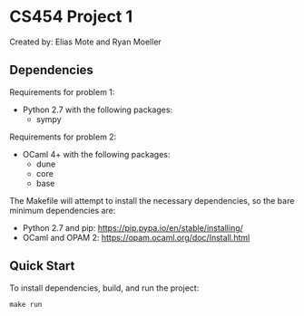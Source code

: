 # CS454 Project 1
Created by: Elias Mote and Ryan Moeller

## Dependencies
Requirements for problem 1:
- Python 2.7 with the following packages:
  - sympy

Requirements for problem 2:
- OCaml 4+ with the following packages:
  - dune
  - core
  - base

The Makefile will attempt to install the necessary dependencies,
so the bare minimum dependencies are:

- Python 2.7 and pip: https://pip.pypa.io/en/stable/installing/
- OCaml and OPAM 2: https://opam.ocaml.org/doc/Install.html

## Quick Start
To install dependencies, build, and run the project:
```
make run
```
